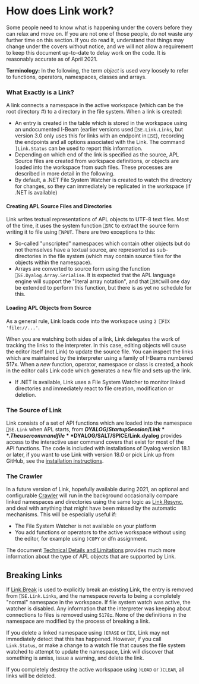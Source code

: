 # How does Link work?

Some people need to know what is happening under the covers before they can relax and move on. If you are not one of those people, do not waste any further time on this section. If you do read it, understand that things may change under the covers without notice, and we will not allow a requirement to keep this document up-to-date to delay work on the code. It is reasonably accurate as of April 2021.

**Terminology:** In the following, the term *object* is used very loosely to refer to functions, operators, namespaces, classes and arrays.

### What Exactly is a Link?

A link connects a namespace in the active workspace (which can be the root directory #) to a directory in the file system. When a link is created:

- An entry is created in the table which is stored in the workspace using an undocumented I-Beam (earlier versions used `⎕SE.Link.Links`, but version 3.0 only uses this for links with an endpoint in `⎕SE`), recording the endpoints and all options associated with the Link. The command `]Link.Status` can be used to report this information.
- Depending on which end of the link is specified as the source, APL Source files are created from workspace definitions, or objects are loaded into the workspace from such files. These processes are described in more detail in the following.
- By default, a .NET File System Watcher is created to watch the directory for changes, so they can immediately be replicated in the workspace (if .NET is available)

#### Creating APL Source Files and Directories

Link writes textual representations of APL objects to UTF-8 text files. Most of the time, it uses the system function `⎕SRC` to extract the source form writing it to file using `⎕NPUT`. There are two exceptions to this:

* So-called "unscripted" namespaces which contain other objects but do not themselves have a textual source, are represented as sub-directories in the file system (which may contain source files for the objects within the namespace).
* Arrays are converted to source form using the function ` ⎕SE.Dyalog.Array.Serialise`. It is expected that the APL language engine will support the "literal array notation", and that `⎕SRC`will one day be extended to perform this function, but there is as yet no schedule for this.

#### Loading APL Objects from Source

As a general rule, Link loads code into the workspace using `2 ⎕FIX 'file://...'`. 

When you are watching both sides of a link, Link delegates the work of tracking the links to the interpreter. In this case, editing objects will cause the editor itself (not Link) to update the source file. You can inspect the links which are maintained by the interpreter using a family of I-Beams numbered 517x. When a *new* function, operator, namespace or class is created, a hook in the editor calls Link code which generates a new file and sets up the link.

* If .NET is available, Link uses a File System Watcher to monitor linked directories and immediately react to file creation, modification or deletion.

### The Source of Link

Link consists of a set of API functions which are loaded into the namespace `⎕SE.Link` when APL starts, from **$DYALOG/StartupSession/Link**. The user command file **$DYALOG/SALT/SPICE/Link.dyalog** provides access to the interactive user command covers that exist for most of the API functions. The code is included with installations of Dyalog version 18.1 or later, if you want to use Link with version 18.0 or pick Link up from GitHub, see the [installation instructions](/GettingStarted/Installation.md).

### The Crawler

In a future version of Link, hopefully available during 2021, an optional and configurable [Crawler](/Crawler.md) will run in the background occasionally compare linked namespaces and directories using the same logic as [Link.Resync](/API/Link.Resync.md), and deal with anything that might have been missed by the automatic mechanisms. This will be especially useful if:

* The File System Watcher is not available on your platform
* You add functions or operators to the active workspace without using the editor, for example using ``)COPY`` or dfn assignment.

The document [Technical Details and Limitations](TechDetails.md) provides much more information about the type of APL objects that are supported by Link.

## Breaking Links

If [Link.Break](/API/Link.Break.md) is used to explicitly break an existing Link, the entry is removed from `⎕SE.Link.Links`, and the namespace reverts to being a completely "normal" namespace in the workspace. If file system watch was active, the watcher is disabled. Any information that the interpreter was keeping about connections to files is removed using `5178⌶`. None of the definitions in the namespace are modified by the process of breaking a link.

If you delete a linked namespace using `)ERASE` or `⎕EX`, Link may not immediately detect that this has happened. However, if you call `Link.Status`, or make a change to a watch file that causes the file system watched to attempt to update the namespace, Link will discover that something is amiss, issue a warning, and delete the link.

If you completely destroy the active workspace using `)LOAD` or `)CLEAR`, all links will be deleted.
